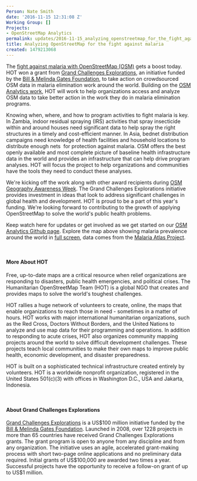 ```yaml
---
Person: Nate Smith
date: '2016-11-15 12:31:08 Z'
Working Group: []
Projects:
- OpenStreetMap Analytics
permalink: updates/2016-11-15_analyzing_openstreetmap_for_the_fight_against_malaria
title: Analyzing OpenStreetMap for the fight against malaria
created: 1479213068
---
```

<p>The <a href="http://gcgh.grandchallenges.org/challenge/design-new-analytics-approaches-malaria-elimination-round-17">fight against malaria with OpenStreetMap (OSM)</a> gets a boost today. HOT won a grant from <a href="http://www.grandchallenges.org/Explorations/Pages/Introduction.aspx">Grand Challenges Explorations</a>, an initiative funded by the <a href="http://www.gatesfoundation.org/Pages/home.aspx">Bill &amp; Melinda Gates Foundation</a>, to take action on crowdsourced OSM data in malaria elimination work around the world. Building on the <a href="https://hotosm.org/updates/2016-04-28_explore_how_the_world_is_mapped_with_osm_analytics">OSM Analytics work</a>, HOT will work to help organizations access and analyze OSM data to take better action in the work they do in malaria elimination programs.&nbsp;</p><p>Knowing when, where, and how to program activities to fight malaria is key. In Zambia, indoor residual spraying (IRS) activities that spray insecticide within and around houses need significant data to help spray the right structures in a timely and cost-efficient manner. In Asia, bednet distribution campaigns need knowledge of health facilities and household locations to distribute enough nets &nbsp;for protection against malaria. OSM offers the best openly available and most complete picture of baseline health infrastructure data in the world and provides an infrastructure that can help drive program analyses. HOT will focus the project to help organizations and communities have the tools they need to conduct these analyses.&nbsp;</p><p>We're kicking off the work along with other award recipients during <a href="http://osmgeoweek.org/">OSM Geography Awareness Week</a>. The Grand Challenges Explorations initiative provides investment in ideas that look to address significant challenges in global health and development. HOT is proud to be a part of this year's funding. We're looking forward to contributing to the growth of applying OpenStreetMap to solve the world's public health problems.&nbsp;</p><p>Keep watch here for updates or get involved as we get started on our&nbsp;<a href="https://github.com/hotosm/osm-analytics">OSM Analytics Github page</a>. Explore the map above showing malaria prevalence around the world in <a href="https://api.mapbox.com/styles/v1/nate/civjhp8jj00fp2io775bbqrse.html?title=true&amp;access_token=pk.eyJ1IjoibmF0ZSIsImEiOiItQjVUSm8wIn0.B_AesFQdWjmbfnMWPhV0eg#1.94/1.0/37.7">full screen</a>, data comes from the <a href="http://www.map.ox.ac.uk/">Malaria Atlas Project</a>.&nbsp;</p><p>&nbsp;</p><h4>More About HOT</h4><p>Free, up-to-date maps are a critical resource when relief organizations are responding to disasters, public health emergencies, and political crises. The Humanitarian OpenStreetMap Team (HOT) is a global NGO that creates and provides maps to solve the world's toughest challenges.</p><p>HOT rallies a huge network of volunteers to create, online, the maps that enable organizations to reach those in need - sometimes in a matter of hours. HOT works with major international humanitarian organizations, such as the Red Cross, Doctors Without Borders, and the United Nations to analyze and use map data for their programming and operations. In addition to responding to acute crises, HOT also organizes community mapping projects around the world to solve difficult development challenges. These projects teach local communities to make their own maps to improve public health, economic development, and disaster preparedness.&nbsp;</p><p>HOT is built on a sophisticated technical infrastructure created entirely by volunteers. HOT is a worldwide nonprofit organization, registered in the United States 501(c)(3) with offices in Washington D.C., USA and Jakarta, Indonesia.</p><p>&nbsp;</p><h4><strong>About Grand Challenges Explorations</strong></h4><p><a href="http://www.grandchallenges.org/Explorations/Pages/Introduction.aspx">Grand Challenges Explorations</a> is a US$100 million initiative funded by the <a href="http://www.gatesfoundation.org/Pages/home.aspx">Bill &amp; Melinda Gates Foundation</a>. Launched in 2008, over 1228 projects in more than 65 countries have received Grand Challenges Explorations grants. The grant program is open to anyone from any discipline and from any organization. The initiative uses an agile, accelerated grant-making process with short two-page online applications and no preliminary data required. Initial grants of US$100,000 are awarded two times a year. Successful projects have the opportunity to receive a follow-on grant of up to US$1 million.</p>
